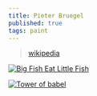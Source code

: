 ```yaml
---
title: Pieter Bruegel
published: true
tags: paint
---
```

> [wikipedia](https://en.wikipedia.org/wiki/Pieter_Bruegel_the_Elder)

[![Big Fish Eat Little Fish](https://upload.wikimedia.org/wikipedia/commons/thumb/8/8f/Pieter_Bruegel_the_Elder_-_Big_Fish_Eat_Little_Fish%2C_1556_-_Google_Art_Project.jpg/1199px-Pieter_Bruegel_the_Elder_-_Big_Fish_Eat_Little_Fish%2C_1556_-_Google_Art_Project.jpg)](https://en.wikipedia.org/wiki/File:Pieter_Bruegel_the_Elder_-_Big_Fish_Eat_Little_Fish,_1556_-_Google_Art_Project.jpg)

[![Tower of babel](https://upload.wikimedia.org/wikipedia/commons/thumb/f/fc/Pieter_Bruegel_the_Elder_-_The_Tower_of_Babel_%28Vienna%29_-_Google_Art_Project_-_edited.jpg/1920px-Pieter_Bruegel_the_Elder_-_The_Tower_of_Babel_%28Vienna%29_-_Google_Art_Project_-_edited.jpg)](https://en.wikipedia.org/wiki/File:Brueghel-tower-of-babel.jpg)
